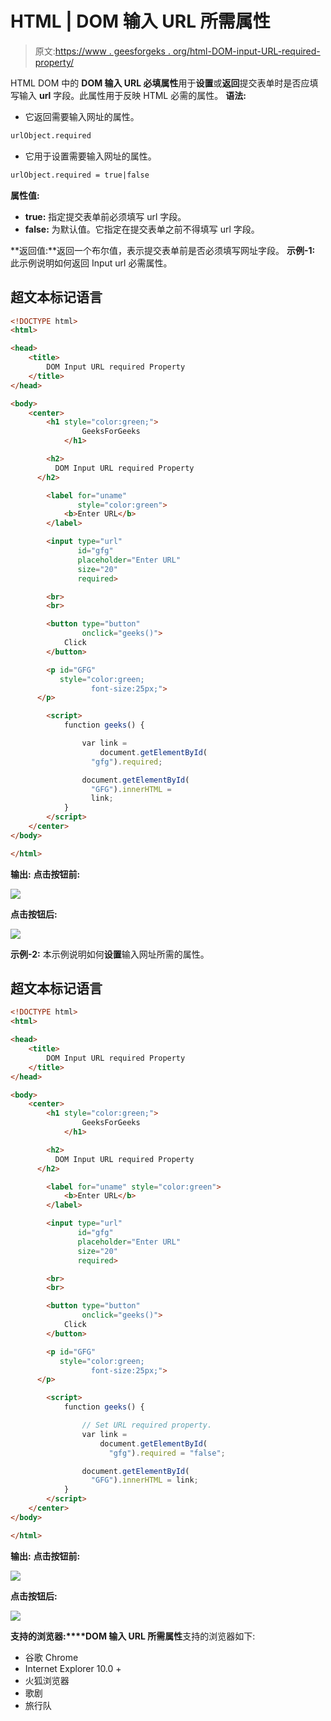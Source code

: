 # HTML | DOM 输入 URL 所需属性

> 原文:[https://www . geesforgeks . org/html-DOM-input-URL-required-property/](https://www.geeksforgeeks.org/html-dom-input-url-required-property/)

HTML DOM 中的 **DOM 输入 URL 必填属性**用于**设置**或**返回**提交表单时是否应填写输入 **url** 字段。此属性用于反映 HTML 必需的属性。
**语法:**

*   它返回需要输入网址的属性。

```html
urlObject.required
```

*   它用于设置需要输入网址的属性。

```html
urlObject.required = true|false
```

**属性值:**

*   **true:** 指定提交表单前必须填写 url 字段。
*   **false:** 为默认值。它指定在提交表单之前不得填写 url 字段。

**返回值:**返回一个布尔值，表示提交表单前是否必须填写网址字段。
**示例-1:** 此示例说明如何返回 Input url 必需属性。

## 超文本标记语言

```html
<!DOCTYPE html>
<html>

<head>
    <title>
        DOM Input URL required Property
    </title>
</head>

<body>
    <center>
        <h1 style="color:green;">
                GeeksForGeeks
            </h1>

        <h2>
          DOM Input URL required Property
      </h2>

        <label for="uname"
               style="color:green">
            <b>Enter URL</b>
        </label>

        <input type="url"
               id="gfg"
               placeholder="Enter URL"
               size="20"
               required>

        <br>
        <br>

        <button type="button"
                onclick="geeks()">
            Click
        </button>

        <p id="GFG"
           style="color:green;
                  font-size:25px;">
      </p>

        <script>
            function geeks() {

                var link =
                    document.getElementById(
                  "gfg").required;

                document.getElementById(
                  "GFG").innerHTML =
                  link;
            }
        </script>
    </center>
</body>

</html>
```

**输出:**
**点击按钮前:**

![](img/9c4139a32c31e5e4c4045d0a34692283.png)

**点击按钮后:**

![](img/448347f20633653b4a1b5446a8f42ca3.png)

**示例-2:** 本示例说明如何**设置**输入网址所需的属性。

## 超文本标记语言

```html
<!DOCTYPE html>
<html>

<head>
    <title>
        DOM Input URL required Property
    </title>
</head>

<body>
    <center>
        <h1 style="color:green;">
                GeeksForGeeks
            </h1>

        <h2>
          DOM Input URL required Property
      </h2>

        <label for="uname" style="color:green">
            <b>Enter URL</b>
        </label>

        <input type="url"
               id="gfg"
               placeholder="Enter URL"
               size="20"
               required>

        <br>
        <br>

        <button type="button"
                onclick="geeks()">
            Click
        </button>

        <p id="GFG"
           style="color:green;
                  font-size:25px;">
      </p>

        <script>
            function geeks() {

                // Set URL required property.
                var link =
                    document.getElementById(
                      "gfg").required = "false";

                document.getElementById(
                  "GFG").innerHTML = link;
            }
        </script>
    </center>
</body>

</html>
```

**输出:**
**点击按钮前:**

![](img/9c4139a32c31e5e4c4045d0a34692283.png)

**点击按钮后:**

![](img/9e309452632d3233644c7d32870749c6.png)

**支持的浏览器:****DOM 输入 URL 所需属性**支持的浏览器如下:

*   谷歌 Chrome
*   Internet Explorer 10.0 +
*   火狐浏览器
*   歌剧
*   旅行队